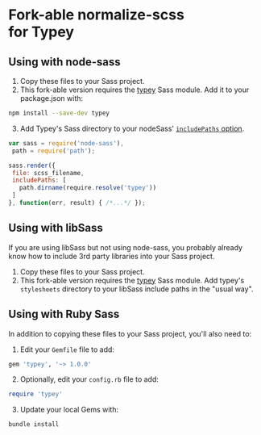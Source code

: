 # Fork-able normalize-scss<br> for Typey

## Using with node-sass

1. Copy these files to your Sass project.
2. This fork-able version requires the [typey](https://github.com/jptaranto/typey) Sass module. Add it to your package.json with:

 ```bash
npm install --save-dev typey
```

3. Add Typey's Sass directory to your nodeSass' [`includePaths` option](https://github.com/sass/node-sass#includepaths).

 ```js
var sass = require('node-sass'),
  path = require('path');

sass.render({
  file: scss_filename,
  includePaths: [
    path.dirname(require.resolve('typey'))
  ]
}, function(err, result) { /*...*/ });
```

## Using with libSass

If you are using libSass but not using node-sass, you probably already know how to include 3rd party libraries into your Sass project.

1. Copy these files to your Sass project.
2. This fork-able version requires the [typey](https://github.com/jptaranto/typey) Sass module. Add typey's `stylesheets` directory to your libSass include paths in the "usual way".

## Using with Ruby Sass

In addition to copying these files to your Sass project, you'll also need to:

1. Edit your `Gemfile` file to add:

 ```ruby
gem 'typey', '~> 1.0.0'
```

2. Optionally, edit your `config.rb` file to add:

 ```ruby
require 'typey'
```

3. Update your local Gems with:

 ```
bundle install
```
